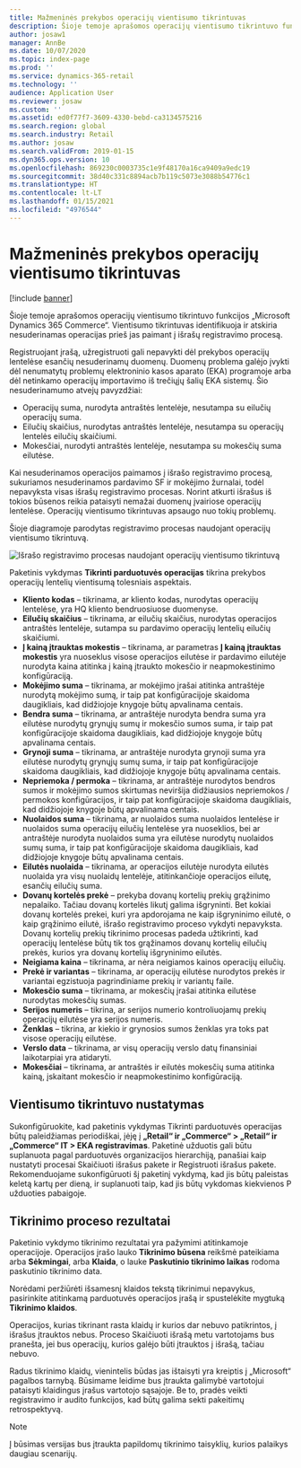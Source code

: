 ```yaml
---
title: Mažmeninės prekybos operacijų vientisumo tikrintuvas
description: Šioje temoje aprašomos operacijų vientisumo tikrintuvo funkcijos „Dynamics 365 Commerce“.
author: josaw1
manager: AnnBe
ms.date: 10/07/2020
ms.topic: index-page
ms.prod: ''
ms.service: dynamics-365-retail
ms.technology: ''
audience: Application User
ms.reviewer: josaw
ms.custom: ''
ms.assetid: ed0f77f7-3609-4330-bebd-ca3134575216
ms.search.region: global
ms.search.industry: Retail
ms.author: josaw
ms.search.validFrom: 2019-01-15
ms.dyn365.ops.version: 10
ms.openlocfilehash: 869230c0003735c1e9f48170a16ca9409a9edc19
ms.sourcegitcommit: 38d40c331c8894acb7b119c5073e3088b54776c1
ms.translationtype: HT
ms.contentlocale: lt-LT
ms.lasthandoff: 01/15/2021
ms.locfileid: "4976544"
---
```

# <a name="retail-transaction-consistency-checker"></a>Mažmeninės prekybos operacijų vientisumo tikrintuvas

[!include [banner](includes/banner.md)]

Šioje temoje aprašomos operacijų vientisumo tikrintuvo funkcijos „Microsoft Dynamics 365 Commerce“. Vientisumo tikrintuvas identifikuoja ir atskiria nesuderinamas operacijas prieš jas paimant į išrašų registravimo procesą.

Registruojant įrašą, užregistruoti gali nepavykti dėl prekybos operacijų lentelėse esančių nesuderinamų duomenų. Duomenų problema galėjo įvykti dėl nenumatytų problemų elektroninio kasos aparato (EKA) programoje arba dėl netinkamo operacijų importavimo iš trečiųjų šalių EKA sistemų. Šio nesuderinamumo atvejų pavyzdžiai: 

- Operacijų suma, nurodyta antraštės lentelėje, nesutampa su eilučių operacijų suma.
- Eilučių skaičius, nurodytas antraštės lentelėje, nesutampa su operacijų lentelės eilučių skaičiumi.
- Mokesčiai, nurodyti antraštės lentelėje, nesutampa su mokesčių suma eilutėse. 

Kai nesuderinamos operacijos paimamos į išrašo registravimo procesą, sukuriamos nesuderinamos pardavimo SF ir mokėjimo žurnalai, todėl nepavyksta visas išrašų registravimo procesas. Norint atkurti išrašus iš tokios būsenos reikia pataisyti nemažai duomenų įvairiose operacijų lentelėse. Operacijų vientisumo tikrintuvas apsaugo nuo tokių problemų.

Šioje diagramoje parodytas registravimo procesas naudojant operacijų vientisumo tikrintuvą.

![Išrašo registravimo procesas naudojant operacijų vientisumo tikrintuvą](./media/validchecker.png "Išrašo registravimo procesas naudojant mažmeninės prekybos operacijų vientisumo tikrintuvą")

Paketinis vykdymas **Tikrinti parduotuvės operacijas** tikrina prekybos operacijų lentelių vientisumą tolesniais aspektais.

- **Kliento kodas** – tikrinama, ar kliento kodas, nurodytas operacijų lentelėse, yra HQ kliento bendruosiuose duomenyse.
- **Eilučių skaičius** – tikrinama, ar eilučių skaičius, nurodytas operacijos antraštės lentelėje, sutampa su pardavimo operacijų lentelių eilučių skaičiumi.
- **Į kainą įtrauktas mokestis** – tikrinama, ar parametras **Į kainą įtrauktas mokestis** yra nuoseklus visose operacijos eilutėse ir pardavimo eilutėje nurodyta kaina atitinka į kainą įtraukto mokesčio ir neapmokestinimo konfigūraciją.
- **Mokėjimo suma** – tikrinama, ar mokėjimo įrašai atitinka antraštėje nurodytą mokėjimo sumą, ir taip pat konfigūracijoje skaidoma daugikliais, kad didžiojoje knygoje būtų apvalinama centais.
- **Bendra suma** – tikrinama, ar antraštėje nurodyta bendra suma yra eilutėse nurodytų grynųjų sumų ir mokesčio sumos suma, ir taip pat konfigūracijoje skaidoma daugikliais, kad didžiojoje knygoje būtų apvalinama centais.
- **Grynoji suma** – tikrinama, ar antraštėje nurodyta grynoji suma yra eilutėse nurodytų grynųjų sumų suma, ir taip pat konfigūracijoje skaidoma daugikliais, kad didžiojoje knygoje būtų apvalinama centais.
- **Nepriemoka / permoka** – tikrinama, ar antraštėje nurodytos bendros sumos ir mokėjimo sumos skirtumas neviršija didžiausios nepriemokos / permokos konfigūracijos, ir taip pat konfigūracijoje skaidoma daugikliais, kad didžiojoje knygoje būtų apvalinama centais.
- **Nuolaidos suma** – tikrinama, ar nuolaidos suma nuolaidos lentelėse ir nuolaidos suma operacijų eilučių lentelėse yra nuoseklios, bei ar antraštėje nurodyta nuolaidos suma yra eilutėse nurodytų nuolaidos sumų suma, ir taip pat konfigūracijoje skaidoma daugikliais, kad didžiojoje knygoje būtų apvalinama centais.
- **Eilutės nuolaida** – tikrinama, ar operacijos eilutėje nurodyta eilutės nuolaida yra visų nuolaidų lentelėje, atitinkančioje operacijos eilutę, esančių eilučių suma.
- **Dovanų kortelės prekė** – prekyba dovanų kortelių prekių grąžinimo nepalaiko. Tačiau dovanų kortelės likutį galima išgryninti. Bet kokiai dovanų kortelės prekei, kuri yra apdorojama ne kaip išgryninimo eilutė, o kaip grąžinimo eilutė, išrašo registravimo proceso vykdyti nepavyksta. Dovanų kortelių prekių tikrinimo procesas padeda užtikrinti, kad operacijų lentelėse būtų tik tos grąžinamos dovanų kortelių eilučių prekės, kurios yra dovanų kortelių išgryninimo eilutės.
- **Neigiama kaina** – tikrinama, ar nėra neigiamos kainos operacijų eilučių.
- **Prekė ir variantas** – tikrinama, ar operacijų eilutėse nurodytos prekės ir variantai egzistuoja pagrindiniame prekių ir variantų faile.
- **Mokesčio suma** – tikrinama, ar mokesčių įrašai atitinka eilutėse nurodytas mokesčių sumas.
- **Serijos numeris** – tikrina, ar serijos numerio kontroliuojamų prekių operacijų eilutėse yra serijos numeris.
- **Ženklas** – tikrina, ar kiekio ir grynosios sumos ženklas yra toks pat visose operacijų eilutėse.
- **Verslo data** – tikrinama, ar visų operacijų verslo datų finansiniai laikotarpiai yra atidaryti.
- **Mokesčiai** – tikrinama, ar antraštės ir eilutės mokesčių suma atitinka kainą, įskaitant mokesčio ir neapmokestinimo konfigūraciją.

## <a name="set-up-the-consistency-checker"></a>Vientisumo tikrintuvo nustatymas

Sukonfigūruokite, kad paketinis vykdymas Tikrinti parduotuvės operacijas būtų paleidžiamas periodiškai, įėję į **„Retail“ ir „Commerce“ \> „Retail“ ir „Commerce“ IT \> EKA registravimas**. Paketinė užduotis gali būtu suplanuota pagal parduotuvės organizacijos hierarchiją, panašiai kaip nustatyti procesai Skaičiuoti išrašus pakete ir Registruoti išrašus pakete. Rekomenduojame sukonfigūruoti šį paketinį vykdymą, kad jis būtų paleistas keletą kartų per dieną, ir suplanuoti taip, kad jis būtų vykdomas kiekvienos P užduoties pabaigoje.

## <a name="results-of-validation-process"></a>Tikrinimo proceso rezultatai

Paketinio vykdymo tikrinimo rezultatai yra pažymimi atitinkamoje operacijoje. Operacijos įrašo lauko **Tikrinimo būsena** reikšmė pateikiama arba **Sėkmingai**, arba **Klaida**, o lauke **Paskutinio tikrinimo laikas** rodoma paskutinio tikrinimo data.

Norėdami peržiūrėti išsamesnį klaidos tekstą tikrinimui nepavykus, pasirinkite atitinkamą parduotuvės operacijos įrašą ir spustelėkite mygtuką **Tikrinimo klaidos**.

Operacijos, kurias tikrinant rasta klaidų ir kurios dar nebuvo patikrintos, į išrašus įtrauktos nebus. Proceso Skaičiuoti išrašą metu vartotojams bus pranešta, jei bus operacijų, kurios galėjo būti įtrauktos į išrašą, tačiau nebuvo.

Radus tikrinimo klaidų, vienintelis būdas jas ištaisyti yra kreiptis į „Microsoft“ pagalbos tarnybą. Būsimame leidime bus įtraukta galimybė vartotojui pataisyti klaidingus įrašus vartotojo sąsajoje. Be to, pradės veikti registravimo ir audito funkcijos, kad būtų galima sekti pakeitimų retrospektyvą.

> [!NOTE]
> Į būsimas versijas bus įtraukta papildomų tikrinimo taisyklių, kurios palaikys daugiau scenarijų.
